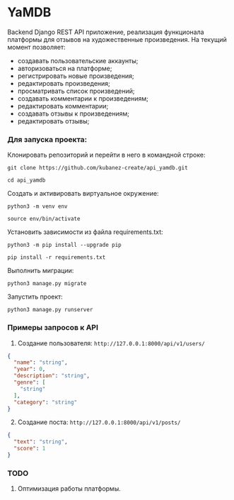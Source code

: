 # YaMDB

Backend Django REST API приложение, реализация функционала платформы для отзывов на художественные произведения.
На текущий момент позволяет:
- создавать пользовательские аккаунты;
- авторизоваться на платформе;
- регистрировать новые произведения;
- редактировать произведения;
- просматривать список произведений;
- создавать комментарии к произведениям;
- редактировать комментарии;
- создавать отзывы к произведениям;
- редактировать отзывы;


### Для запуска проекта:

Клонировать репозиторий и перейти в него в командной строке:

```
git clone https://github.com/kubanez-create/api_yamdb.git
```

```
cd api_yamdb
```

Cоздать и активировать виртуальное окружение:

```
python3 -m venv env
```

```
source env/bin/activate
```

Установить зависимости из файла requirements.txt:

```
python3 -m pip install --upgrade pip
```

```
pip install -r requirements.txt
```

Выполнить миграции:

```
python3 manage.py migrate
```

Запустить проект:

```
python3 manage.py runserver
```

### Примеры запросов к API

1. Создание пользователя:
`http://127.0.0.1:8000/api/v1/users/`
```json
{
  "name": "string",
  "year": 0,
  "description": "string",
  "genre": [
    "string"
  ],
  "category": "string"
}
```
2. Создание поста:
`http://127.0.0.1:8000/api/v1/posts/`
```json
{
  "text": "string",
  "score": 1
}
```
### TODO
1) Оптимизация работы платформы.
